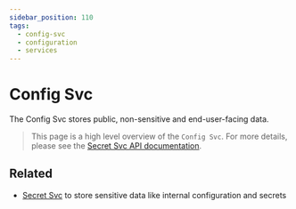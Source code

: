 ```yaml
---
sidebar_position: 110
tags:
  - config-svc
  - configuration
  - services
---
```


# Config Svc

The Config Svc stores public, non-sensitive and end-user-facing data.

> This page is a high level overview of the `Config Svc`. For more details, please see the [Secret Svc API documentation](/docs/openorch/get-config).

## Related

- [Secret Svc](/docs/built-in-services/secret-svc) to store sensitive data like internal configuration and secrets
